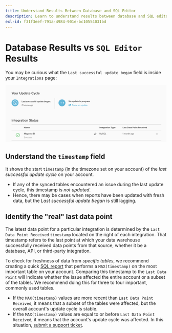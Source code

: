 ```yaml
---
title: Understand Results Between Database and SQL Editor
description: Learn to understand results between database and SQL editor.
exl-id: f31f3eef-791a-4984-901e-bc10554031bd
---
```

# Database Results vs `SQL Editor` Results

You may be curious what the `Last successful update began` field is inside your `Integrations` page:

![Last_successful_update.png](../../../assets/Last_successful_update.png)

## Understand the `timestamp` field

It shows the start `timestamp` (in the timezone set on your account) of the _last successful update cycle_ on your account.

-  If any of the synced tables encountered an issue during the last update cycle, this timestamp is *not updated*.
-  Hence, there may be cases when reports have been updated with fresh data, but the *Last successful update began* is still lagging.

## Identify the "real" last data point

The latest data point for a particular integration is determined by the `Last Data Point Received` `timestamp` located on the right of each integration. That timestamp refers to the last point at which your data warehouse successfully received data points from that source, whether it be a database, API, or third-party integration.

To check for freshness of data from *specific tables*, we recommend creating a quick [SQL report](../../dev-reports/sql-rpt-bldr.md) that performs a `MAX(timestamp)` on the most important table on your account. Comparing this timestamp to the `Last Data Point` will indicate whether the issue affected the entire account or a subset of the tables. We recommend doing this for three to four important, commonly used tables.

-  If the `MAX(timestamp)` values are more recent than `Last Data Point Received`, it means that a subset of the tables were affected, but the overall account's update cycle is stable.
-  If the `MAX(timestamp)` values are equal to or before `Last Data Point Received`, it means that the account's update cycle was affected. In this situation, [submit a support ticket](https://experienceleague.adobe.com/docs/commerce-knowledge-base/kb/troubleshooting/miscellaneous/mbi-service-policies.html?lang=en).
